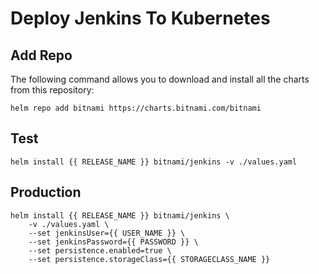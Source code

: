 # Deploy Jenkins To Kubernetes
## Add Repo
The following command allows you to download and install all the charts from this repository:
```
helm repo add bitnami https://charts.bitnami.com/bitnami
```


## Test
```
helm install {{ RELEASE_NAME }} bitnami/jenkins -v ./values.yaml
```

## Production
```
helm install {{ RELEASE_NAME }} bitnami/jenkins \
    -v ./values.yaml \
    --set jenkinsUser={{ USER_NAME }} \
    --set jenkinsPassword={{ PASSWORD }} \
    --set persistence.enabled=true \ 
    --set persistence.storageClass={{ STORAGECLASS_NAME }}
```
